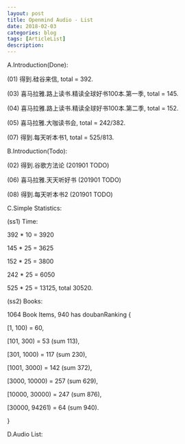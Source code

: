 ```yaml
---
layout: post
title: Openmind Audio - List
date: 2018-02-03
categories: blog
tags: [ArticleList]
description: 
---
```




A.Introduction(Done):

(01) 得到.硅谷来信, total = 392.

(03) 喜马拉雅.路上读书.精读全球好书100本.第一季, total = 145.

(04) 喜马拉雅.路上读书.精读全球好书100本.第二季, total = 152.

(05) 喜马拉雅.大咖读书会, total = 242/382.

(07) 得到.每天听本书1, total = 525/813.



B.Introduction(Todo):

(02) 得到.谷歌方法论 (201901 TODO)

(06) 喜马拉雅.天天听好书 (201901 TODO)

(08) 得到.每天听本书2  (201901 TODO)



C.Simple Statistics:

(ss1) Time: 

392 * 10 = 3920

145 * 25 = 3625

152 * 25 = 3800

242 * 25 = 6050

525 * 25 = 13125, total 30520.


(ss2) Books:

1064 Book Items, 940 has doubanRanking {

  [1, 100) = 60,
  
  [101, 300) = 53 (sum 113),
  
  [301, 1000) = 117 (sum 230),
  
  [1001, 3000) = 142 (sum 372),
  
  [3000, 10000) = 257 (sum 629),
  
  [10000, 30000) = 247 (sum 876),
  
  [30000, 94261) = 64 (sum 940).
  
}



D.Audio List:
